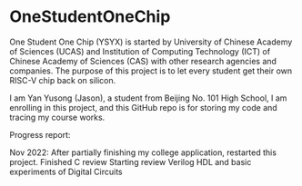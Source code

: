 # OneStudentOneChip

One Student One Chip (YSYX) is started by University of Chinese Academy of Sciences (UCAS) and Institution of Computing Technology (ICT) of Chinese Academy of Sciences (CAS) with other research agencies and companies. The purpose of this project is to let every student get their own RISC-V chip back on silicon.

I am Yan Yusong (Jason), a student from Beijing No. 101 High School, I am enrolling in this project, and this GitHub repo is for storing my code and tracing my course works.

Progress report:

Nov 2022:
	After partially finishing my college application, restarted this project.
	Finished C review
	Starting review Verilog HDL and basic experiments of Digital Circuits

